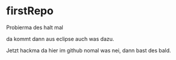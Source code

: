 # firstRepo
Probierma des halt mal


da kommt dann aus eclipse auch was dazu.


Jetzt hackma da hier im github nomal was nei, dann bast des bald.
